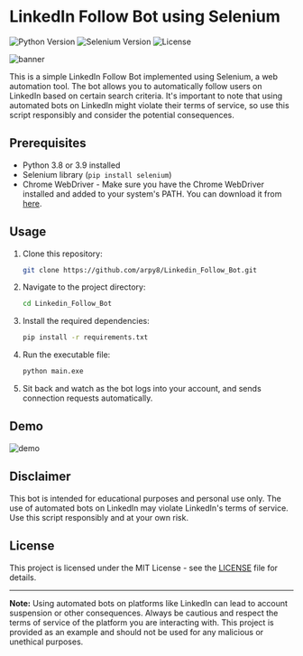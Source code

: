 # LinkedIn Follow Bot using Selenium

![Python Version](https://img.shields.io/badge/python-3.8%20%7C%203.9-blue)
![Selenium Version](https://img.shields.io/badge/selenium-3.141.0-green)
![License](https://img.shields.io/badge/license-MIT-blue)

![banner](assets/banner.gif)

This is a simple LinkedIn Follow Bot implemented using Selenium, a web automation tool. The bot allows you to automatically follow users on LinkedIn based on certain search criteria. It's important to note that using automated bots on LinkedIn might violate their terms of service, so use this script responsibly and consider the potential consequences.

## Prerequisites

- Python 3.8 or 3.9 installed
- Selenium library (`pip install selenium`)
- Chrome WebDriver - Make sure you have the Chrome WebDriver installed and added to your system's PATH. You can download it from [here](https://sites.google.com/chromium.org/driver/).

## Usage

1. Clone this repository:

   ```bash
   git clone https://github.com/arpy8/Linkedin_Follow_Bot.git
   ```

2. Navigate to the project directory:

   ```bash
   cd Linkedin_Follow_Bot
   ```

3. Install the required dependencies:

   ```bash
   pip install -r requirements.txt
   ```

6. Run the executable file:

   ```bash
   python main.exe
   ```

7. Sit back and watch as the bot logs into your account, and sends connection requests automatically.

## Demo
![demo](assets/demo.gif)

## Disclaimer

This bot is intended for educational purposes and personal use only. The use of automated bots on LinkedIn may violate LinkedIn's terms of service. Use this script responsibly and at your own risk.

## License

This project is licensed under the MIT License - see the [LICENSE](LICENSE) file for details.

---

**Note:** Using automated bots on platforms like LinkedIn can lead to account suspension or other consequences. Always be cautious and respect the terms of service of the platform you are interacting with. This project is provided as an example and should not be used for any malicious or unethical purposes.